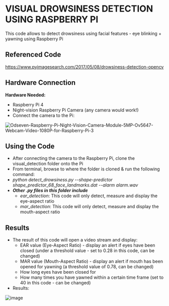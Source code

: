 # VISUAL DROWSINESS DETECTION USING RASPBERRY PI
This code allows to detect drowsiness using facial features - eye blinking + yawning using Raspberry Pi

## Referenced Code
https://www.pyimagesearch.com/2017/05/08/drowsiness-detection-opencv

## Hardware Connection
**Hardware Needed:**
- Raspberry Pi 4
- Night-vision Raspberry Pi Camera (any camera would work!)
- Connect the camera to the Pi:

![Odseven-Raspberry-Pi-Night-Vision-Camera-Module-5MP-Ov5647-Webcam-Video-1080P-for-Raspberry-Pi-3](https://user-images.githubusercontent.com/60349507/122551645-52c71900-d046-11eb-9682-2013f44aa210.jpg)

## Using the Code
- After connecting the camera to the Raspberry Pi, clone the visual_detection folder onto the Pi
- From terminal, browse to where the folder is cloned & run the following command:
- *python detect_drowsiness.py --shape-predictor shape_predictor_68_face_landmarks.dat --alarm alarm.wav*
- ***Other .py files in this folder include***
  - *ear_detection*: This code will only detect, measure and display the eye-aspect ratio
  - *mar_detection*: This code will only detect, measure and display the mouth-aspect ratio

## Results
- The result of this code will open a video stream and display:
  - EAR value (Eye-Aspect Ratio) - display an alert if eyes have been closed (under a threshold value - set to 0.28 in this code, can be changed)
  - MAR value (Mouth-Aspect Ratio) - display an alert if mouth has been opened for yawning (a threshold value of 0.78, can be changed)
  - How long eyes have been closed for
  - How many times you have yawned within a certain time frame (set to 40 in this code - can be changed)
- Results:

![image](https://user-images.githubusercontent.com/60349507/122551531-27dcc500-d046-11eb-8726-da1ee40972fe.png)
